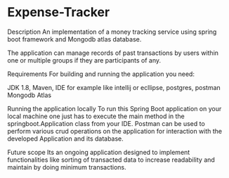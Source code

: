 # Expense-Tracker
Description
An implementation of a money tracking service using spring boot framework and Mongodb atlas database.

The application can manage records of past transactions by users within one or multiple groups if they are participants of any.

Requirements
For building and running the application you need:

JDK 1.8, Maven,
IDE for example like intellij or ecllipse, postgres, postman
Mongodb Atlas

Running the application locally
To run this Spring Boot application on your local machine one just has to execute the main method in the springboot.Application class from your IDE. Postman can be used to perform various crud operations on the application for interaction with the developed Application and its database.

Future scope
Its an ongoing application designed to implement functionalities like sorting of transacted data to increase readability and maintain by doing minimum transactions.

